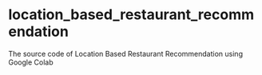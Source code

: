 # location_based_restaurant_recommendation
The source code of Location Based Restaurant Recommendation using Google Colab
